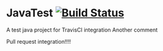 # JavaTest [![Build Status](https://travis-ci.org/vjhebbar/JavaTest.svg?branch=master)](https://travis-ci.org/vjhebbar/JavaTest)
A test java project for TravisCI integration
Another comment

Pull request integration!!!!
